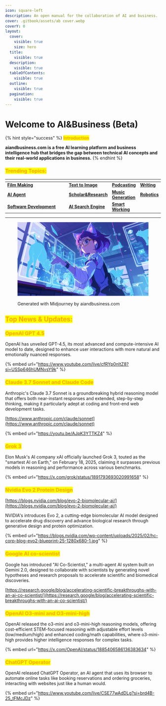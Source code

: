 ```yaml
---
icon: square-left
description: An open manual for the collaboration of AI and business.
cover: .gitbook/assets/ab cover.webp
coverY: 0
layout:
  cover:
    visible: true
    size: hero
  title:
    visible: true
  description:
    visible: true
  tableOfContents:
    visible: true
  outline:
    visible: true
  pagination:
    visible: true
---
```


# Welcome to AI\&Business (Beta)

{% hint style="success" %}
<mark style="color:orange;">**Introduction**</mark>

**aiandbusiness.com is a free AI learning platform and business intelligence hub that bridges the gap between technical AI concepts and their real-world applications in business.**
{% endhint %}

### <mark style="color:orange;">Trending Topics:</mark>

<table data-header-hidden><thead><tr><th width="223"></th><th></th><th></th><th></th></tr></thead><tbody><tr><td><a href="video-and-films/film-making/"><strong>Film Making</strong></a></td><td><a href="image/text-to-image-image-editing-tools/"><strong>Text to Image</strong></a></td><td><a href="industries-and-cases/podcasting/"><strong>Podcasting</strong></a></td><td><a href="industries-and-cases/writing/"><strong>Writing</strong></a></td></tr><tr><td><a href="ai-agent-apps/ai-agents/"><strong>AI Agent</strong></a></td><td><a href="industries-and-cases/scholar-and-research/"><strong>Scholar&#x26;Research</strong></a></td><td><a href="sound-and-music/music-generation/"><strong>Music Generation</strong></a></td><td><a href="industries-and-cases/robotics-embodied-intelligence/"><strong>Robotics</strong></a></td></tr><tr><td><a href="industries-and-cases/software-development-tools-assistants-agents/"><strong>Software Development</strong></a></td><td><a href="industries-and-cases/ai-search-engine/"><strong>AI Search Engine</strong></a></td><td><a href="industries-and-cases/smart-working/"><strong>Smart Working</strong></a></td><td></td></tr></tbody></table>

***

<figure><img src=".gitbook/assets/AIandBusiness (1).webp" alt=""><figcaption><p>Generated with Midjourney by aiandbusiness.com</p></figcaption></figure>

## <mark style="color:orange;">**Top News & Updates:**</mark>

### <mark style="color:orange;">**OpenAI GPT 4.5**</mark>

​OpenAI has unveiled GPT-4.5, its most advanced and compute-intensive AI model to date, designed to enhance user interactions with more natural and emotionally nuanced responses.

{% embed url="https://www.youtube.com/live/cfRYp0nItZ8?si=USSp646hUMNvsY9k" %}

### <mark style="color:orange;">Claude 3.7 Sonnet and Claude Code</mark>

Anthropic's Claude 3.7 Sonnet is a groundbreaking hybrid reasoning model that offers both near-instant responses and extended, step-by-step thinking, making it particularly adept at coding and front-end web development tasks.

[https://www.anthropic.com/claude/sonnet](https://www.anthropic.com/claude/sonnet)

{% embed url="https://youtu.be/AJpK3YTTKZ4" %}

### <mark style="color:orange;">**Grok 3**</mark>

Elon Musk's AI company xAI officially launched Grok 3, touted as the "smartest AI on Earth," on February 18, 2025, claiming it surpasses previous models in reasoning and performance across various benchmarks.

{% embed url="https://x.com/grok/status/1891793693020991658" %}

### <mark style="color:orange;">Nvidia Evo 2 Protein Design</mark>

[https://blogs.nvidia.com/blog/evo-2-biomolecular-ai/](https://blogs.nvidia.com/blog/evo-2-biomolecular-ai/)

NVIDIA's introduces Evo 2, a cutting-edge biomolecular AI model designed to accelerate drug discovery and advance biological research through generative design and protein optimization.

{% embed url="https://blogs.nvidia.com/wp-content/uploads/2025/02/hc-corp-blog-evo2-blueprint-25-1280x680-1.jpg" %}

### <mark style="color:orange;">Google AI co-scientist</mark>

Google has introduced "AI Co-Scientist," a multi-agent AI system built on Gemini 2.0, designed to collaborate with scientists by generating novel hypotheses and research proposals to accelerate scientific and biomedical discoveries.

[https://research.google/blog/accelerating-scientific-breakthroughs-with-an-ai-co-scientist/](https://research.google/blog/accelerating-scientific-breakthroughs-with-an-ai-co-scientist/)

### <mark style="color:orange;">**OpenAI O3-mini and O3-mini-high**</mark>

OpenAI released the o3-mini and o3-mini-high reasoning models, offering cost-efficient STEM-focused reasoning with adjustable effort levels (low/medium/high) and enhanced coding/math capabilities, where o3-mini-high provides higher intelligence responses for complex tasks.

{% embed url="https://x.com/OpenAI/status/1885406586136383634" %}

### <mark style="color:orange;">**ChatGPT Operator**</mark>

OpenAI released ChatGPT Operator, an AI agent that uses its browser to automate online tasks like booking reservations and ordering groceries, interacting with websites just like a human would.

{% embed url="https://www.youtube.com/live/CSE77wAdDLg?si=brd4B-25_tFMcJDz" %}





